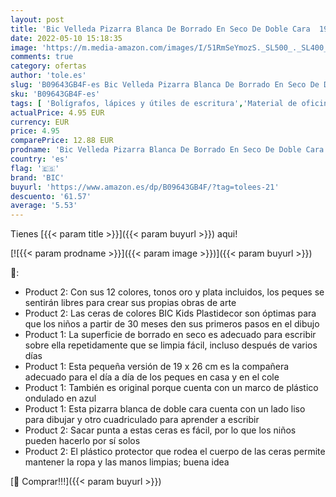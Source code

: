 ```yaml
---
layout: post
title: 'Bic Velleda Pizarra Blanca De Borrado En Seco De Doble Cara  19X26Cm  Con Marcador Azul Y Borrador – Bolsa De 1 + Plastidecor  Set De Ceras  Clásico'
date: 2022-05-10 15:18:35
image: 'https://m.media-amazon.com/images/I/51RmSeYmozS._SL500_._SL400_.jpg'
comments: true
category: ofertas
author: 'tole.es'
slug: 'B09643GB4F-es Bic Velleda Pizarra Blanca De Borrado En Seco De Doble...'
sku: 'B09643GB4F-es'
tags: [ 'Bolígrafos, lápices y útiles de escritura','Material de oficina','Material de presentación','Oficina y papelería','Pizarras blancas','Rotuladores para pizarra','Rotuladores y subrayadores','bic','plastidecor','🇪🇸', ]
actualPrice: 4.95 EUR
currency: EUR
price: 4.95
comparePrice: 12.88 EUR
prodname: 'Bic Velleda Pizarra Blanca De Borrado En Seco De Doble Cara  19X26Cm  Con Marcador Azul Y Borrador – Bolsa De 1 + Plastidecor  Set De Ceras  Clásico'
country: 'es'
flag: '🇪🇸'
brand: 'BIC'
buyurl: 'https://www.amazon.es/dp/B09643GB4F/?tag=tolees-21'
descuento: '61.57'
average: '5.53'
---
```


Tienes [{{< param title >}}]({{< param buyurl >}}) aqui!

[![{{< param prodname >}}]({{< param image >}})]({{< param buyurl >}})

🔎:

- Product 2: Con sus 12 colores, tonos oro y plata incluidos, los peques se sentirán libres para crear sus propias obras de arte
- Product 2: Las ceras de colores BIC Kids Plastidecor son óptimas para que los niños a partir de 30 meses den sus primeros pasos en el dibujo
- Product 1: La superficie de borrado en seco es adecuado para escribir sobre ella repetidamente que se limpia fácil, incluso después de varios días
- Product 1: Esta pequeña versión de 19 x 26 cm es la compañera adecuado para el día a día de los peques en casa y en el cole
- Product 1: También es original porque cuenta con un marco de plástico ondulado en azul
- Product 1: Esta pizarra blanca de doble cara cuenta con un lado liso para dibujar y otro cuadriculado para aprender a escribir
- Product 2: Sacar punta a estas ceras es fácil, por lo que los niños pueden hacerlo por sí solos
- Product 2: El plástico protector que rodea el cuerpo de las ceras permite mantener la ropa y las manos limpias; buena idea

[🛒 Comprar!!!]({{< param buyurl >}})
